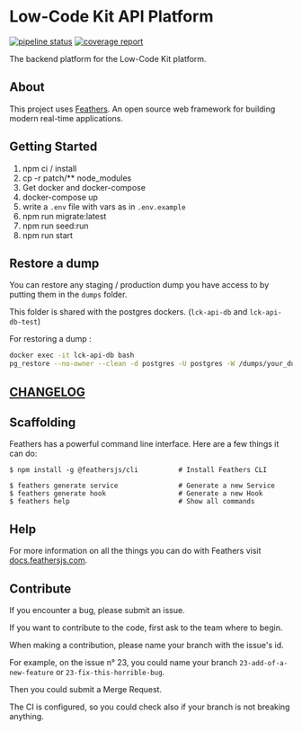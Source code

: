 # Low-Code Kit API Platform

[![pipeline status](https://gitlab.makina-corpus.net/lck/lck-api/badges/master/pipeline.svg)](https://gitlab.makina-corpus.net/lck/lck-api/-/commits/master)
[![coverage report](https://gitlab.makina-corpus.net/lck/lck-api/badges/master/coverage.svg)](https://gitlab.makina-corpus.net/lck/lck-api/-/commits/master)


The backend platform for the Low-Code Kit platform.

## About

This project uses [Feathers](http://feathersjs.com). An open source web framework for building modern real-time applications.

## Getting Started

1. npm ci / install
2. cp -r patch/** node_modules
3. Get docker and docker-compose
4. docker-compose up
5. write a `.env` file with vars as in `.env.example`
6. npm run migrate:latest
7. npm run seed:run
8. npm run start

## Restore a dump

You can restore any staging / production dump you have access to by putting them
in the `dumps` folder.

This folder is shared with the postgres dockers. (`lck-api-db` and `lck-api-db-test`)

For restoring a dump :

```sh
docker exec -it lck-api-db bash
pg_restore --no-owner --clean -d postgres -U postgres -W /dumps/your_dump # you'll have to enter the password pouicpouic
```

## [CHANGELOG](CHANGELOG.md)

## Scaffolding

Feathers has a powerful command line interface. Here are a few things it can do:

```
$ npm install -g @feathersjs/cli          # Install Feathers CLI

$ feathers generate service               # Generate a new Service
$ feathers generate hook                  # Generate a new Hook
$ feathers help                           # Show all commands
```

## Help

For more information on all the things you can do with Feathers visit [docs.feathersjs.com](http://docs.feathersjs.com).


## Contribute

If you encounter a bug, please submit an issue.

If you want to contribute to the code,
first ask to the team where to begin.

When making a contribution, please name your branch with the issue's id.

For example, on the issue n° 23, you could name your branch `23-add-of-a-new-feature` or `23-fix-this-horrible-bug`.

Then you could submit a Merge Request.

The CI is configured, so you could check also if your branch is not breaking anything.
